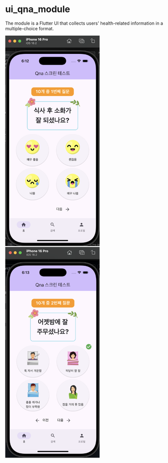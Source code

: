 # ui_qna_module

The module is a Flutter UI that collects users' health-related information in a multiple-choice format.

<p>
    <img src="assets/prototype_img/prototype1.png" width="300"/>
    <img src="assets/prototype_img/prototype2.png" width="300"/>
</p>